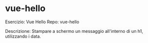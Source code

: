# vue-hello

Esercizio: Vue Hello
Repo: vue-hello

Descrizione:
Stampare a schermo un messaggio all'interno di un h1, utilizzando i data.

<!-- 
Bonus:
Aggiungere alla pagina un'immagine, presa anch'essa da un data. 
-->
